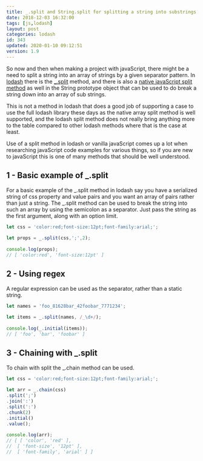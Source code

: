 ```yaml
---
title: _.split and String.split for splitting a string into substrings
date: 2018-12-03 16:32:00
tags: [js,lodash]
layout: post
categories: lodash
id: 343
updated: 2020-01-10 09:12:51
version: 1.9
---
```


So now and then when making a project with javaScript, there might be a need to split a string into an array of strings by a given separator pattern. In [lodash](https://lodash.com/) there is the [\_.split](https://lodash.com/docs/4.17.11#split) method, and there is also a [native javaScript split method](https://developer.mozilla.org/en-US/docs/Web/JavaScript/Reference/Global_Objects/String/split) as well in the String prototype object that can be used to do break a string down into an array of sub strings. 

This is not a method in lodash that does a good job of supporting a case to use the full lodash library these days as the native array split method is well supported, and the lodash split method does not really bring anything more to the table compared to other lodash methods where that is the case at least.

Use of a split method in lodash or vanilla javaScript comes up a lot when researching javaScript code examples for various things, so if you are new to javaScript this is one of many methods that should be well understood. 
<!-- more -->

## 1 - Basic example of \_.split

For a basic example of the \_.split method in lodash say you have a serialized string of css property and value pairs and you want an array of pairs rather than just a string. The \_.split method can be used to break the string into such an array by using the semicolon as a separator. Just pass the string as the first argument, along with an option limit.

```js
let css = 'color:red;font-size:12pt;font-family:arial;';
 
let props = _.split(css,';',2);
 
console.log(props);
// [ 'color:red', 'font-size:12pt' ]
```

## 2 - Using regex

A regular expression can be used as the separator, rather than a static string.

```js
let names = 'foo_81628bar_42foobar_7771234';
 
let items = _.split(names, /_\d+/);
 
console.log(_.initial(items));
// [ 'foo', 'bar', 'foobar' ]
```

## 3 - Chaining with \_.split

To chain with split the \_.chain method can be used.

```js
let css = 'color:red;font-size:12pt;font-family:arial;';
 
let arr = _.chain(css)
.split(';')
.join(':')
.split(':')
.chunk(2)
.initial()
.value();
 
console.log(arr);
// [ [ 'color', 'red' ],
//  [ 'font-size', '12pt' ],
//  [ 'font-family', 'arial' ] ]
```
